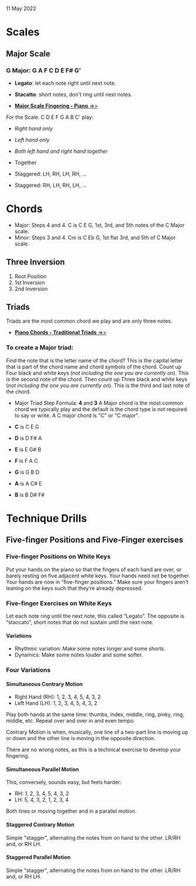 11 May 2022

# Scales

## Major Scale

### G Major: G A F C D E F# G'

- **Legato**: let each note right until next note.
- **Stacatto**: short notes, don't ring until next notes.

- [**Major Scale Fingering - Piano** =>>](https://learningukulele.com/lessons/code/PL01)

For the Scale: C D E F G A B C' play:
- *Right hand only*
- *Left hand only*
- *Both left hand and right hand together*

- Together
- Staggered: LH, RH, LH, RH, ...
- Staggered: RH, LH, RH, LH, ...

# Chords

- Major: Steps 4 and 4. C is C E G, 1st, 3rd, and 5th notes of the C Major scale.
- Minor: Steps 3 and 4. Cm is C Eb G, 1st flat 3rd, and 5th of C Major scale.

## Three Inversion

1. Root Position
2. 1st Inversion
3. 2nd Inversion

## Triads

Triads are the most common chord we play and are only three notes.

- [**Piano Chords - Traditional Triads** =>>](https://learningukulele.com/lessons/code/PL02)

### To create a Major triad:
Find the note that is the letter name of the chord? This is the capital letter that is part of the chord name and chord symbols of the chord. Count up Four black and white keys (*not including the one you are currently on*). This is the second note of the chord. Then count up Three black and white keys (*not including the one you are currently on*). This is the third and last note of the chord.
- Major Triad Step Formula: **4** and **3**
A Major chord is the most common chord we typically play and the default is the chord type is not required to say or write. A C major chord is "C" or "C major".

- **C** is C E G
- **D** is D F# A
- **E** is E G# B
- **F** is F A C
- **G** is G B D
- **A** is A C# E
- **B** is B D# F#

# Technique Drills
## Five-finger Positions and Five-Finger exercises

### Five-finger Positions on White Keys
Put your hands on the piano so that the fingers of each hand are over, or barely resting on five adjacent white keys. Your hands need not be together. Your hands are now in “five-finger positions.” Make sure your fingers aren’t leaning on the keys such that they’re already depressed.

### Five-finger Exercises on White Keys
Let each note ring until the next note, this called “Legato”.
The opposite is “staccato”, short notes that do not sustain until the next note.

#### Variations

- Rhythmic variation: Make some notes longer and some shorts.
- Dynamics: Make some notes louder and some softer.

### Four Variations

#### Simultaneous Contrary Motion

- Right Hand (RH): 1, 2, 3, 4, 5, 4, 3, 2
- Left Hand (LH): 1, 2, 3, 4, 5, 4, 3, 2

Play both hands at the same time: thumbs, index, middle, ring, pinky, ring, middle, etc. Repeat over and over in and even tempo.

Contrary Motion is when, musically, one line of a two-part line is moving up or down and the other line is moving in the opposite direction.

There are no wrong notes, as this is a technical exercise to develop your fingering.

#### Simultaneous Parallel Motion
This, conversely, sounds easy, but feels harder:
- RH: 1, 2, 3, 4, 5, 4, 3, 2
- LH: 5, 4, 3, 2, 1, 2, 3, 4

Both lines or moving together and in a parallel motion.

#### Staggered Contrary Motion

Simple "stagger", alternating the notes from on hand to the other. LR/RH and, or RH LH.


#### Staggered Parallel Motion

Simple "stagger", alternating the notes from on hand to the other. LR/RH and, or RH LH.
